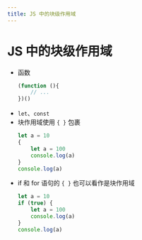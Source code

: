 ```yaml
---
title: JS 中的块级作用域
---
```


# JS 中的块级作用域

- 函数
    ```js
    (function (){
        // ...
    })()
    ```
- `let`、`const`
- 块作用域使用 `{ }` 包裹
    ```js
    let a = 10
    {
        let a = 100
        console.log(a)
    }
    console.log(a)
    ```
- if 和 for 语句的 `{ }` 也可以看作是块作用域
    ```js
    let a = 10
    if (true) {
        let a = 100
        console.log(a)
    }
    console.log(a)
    ```